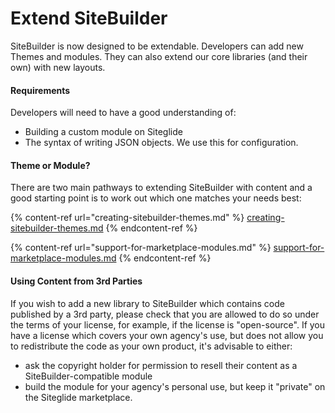 # Extend SiteBuilder

SiteBuilder is now designed to be extendable. Developers can add new Themes and modules. They can also extend our core libraries (and their own) with new layouts.

#### Requirements <a href="#requirements" id="requirements"></a>

Developers will need to have a good understanding of:

* Building a custom module on Siteglide
* The syntax of writing JSON objects. We use this for configuration.

#### Theme or Module? <a href="#theme-or-module" id="theme-or-module"></a>

There are two main pathways to extending SiteBuilder with content and a good starting point is to work out which one matches your needs best:

{% content-ref url="creating-sitebuilder-themes.md" %}
[creating-sitebuilder-themes.md](creating-sitebuilder-themes.md)
{% endcontent-ref %}

{% content-ref url="support-for-marketplace-modules.md" %}
[support-for-marketplace-modules.md](support-for-marketplace-modules.md)
{% endcontent-ref %}

#### Using Content from 3rd Parties <a href="#using-content-from-3rd-parties" id="using-content-from-3rd-parties"></a>

If you wish to add a new library to SiteBuilder which contains code published by a 3rd party, please check that you are allowed to do so under the terms of your license, for example, if the license is "open-source". If you have a license which covers your own agency's use, but does not allow you to redistribute the code as your own product, it's advisable to either:

* ask the copyright holder for permission to resell their content as a SiteBuilder-compatible module
* build the module for your agency's personal use, but keep it "private" on the Siteglide marketplace.
